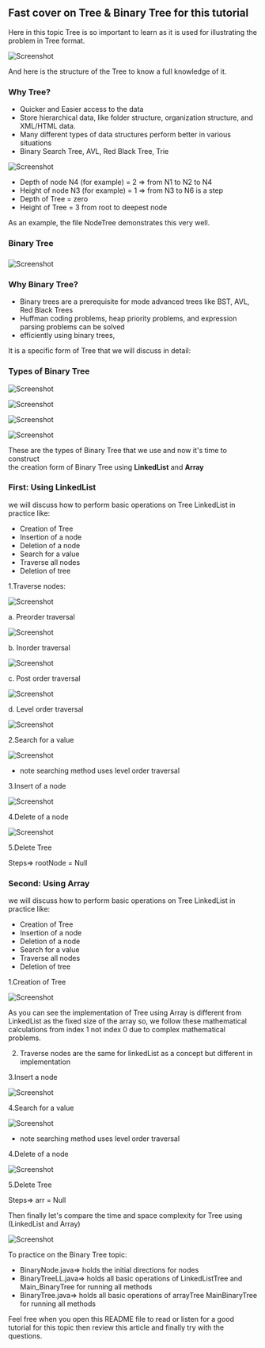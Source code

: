 ## Fast cover on Tree & Binary Tree for this tutorial

Here in this topic Tree is so important to learn as it is used for illustrating the problem in Tree format.

![Screenshot](https://github.com/7amo10/Complete-Data-Structures-and-Algorithms-tutorial/blob/main/8.Tree_BinaryTree/assests/1.What%20is%20Tree.png)

And here is the structure of the Tree to know a full knowledge of it.

### **Why Tree?**
- Quicker and Easier access to the data
- Store hierarchical data, like folder structure, organization structure, and XML/HTML data.
- Many different types of data structures perform better in various situations
- Binary Search Tree, AVL, Red Black Tree, Trie
  
![Screenshot](https://github.com/7amo10/Complete-Data-Structures-and-Algorithms-tutorial/blob/main/8.Tree_BinaryTree/assests/2.Tree%20Terminology.png)
- Depth of node N4 (for example) = 2 => from N1 to N2 to N4
- Height of node N3 (for example) = 1 => from N3 to N6 is a step
- Depth of Tree = zero
- Height of Tree = 3 from root to deepest node

As an example, the file NodeTree demonstrates this very well.

### **Binary Tree**
###
![Screenshot](https://github.com/7amo10/Complete-Data-Structures-and-Algorithms-tutorial/blob/main/8.Tree_BinaryTree/assests/3.Binary%20Tree.png)

### **Why Binary Tree?**  
- Binary trees are a prerequisite for mode advanced trees like BST, AVL, Red Black Trees
- Huffman coding problems, heap priority problems, and expression parsing problems can be solved
- efficiently using binary trees,

It is a specific form of Tree that we will discuss in detail:

### **Types of Binary Tree**

![Screenshot](https://github.com/7amo10/Complete-Data-Structures-and-Algorithms-tutorial/blob/main/8.Tree_BinaryTree/assests/4.1.Full%20Binary%20Tree.png)

![Screenshot](https://github.com/7amo10/Complete-Data-Structures-and-Algorithms-tutorial/blob/main/8.Tree_BinaryTree/assests/4.2.Complete%20Binary%20Tree.png)

![Screenshot](https://github.com/7amo10/Complete-Data-Structures-and-Algorithms-tutorial/blob/main/8.Tree_BinaryTree/assests/4.3.Perfect%20Binary%20Tree.png)

![Screenshot](https://github.com/7amo10/Complete-Data-Structures-and-Algorithms-tutorial/blob/main/8.Tree_BinaryTree/assests/4.4.Balanced%20Binary%20Tree.png)

These are the types of Binary Tree that we use and now it's time to construct  
the creation form of Binary Tree using **LinkedList** and **Array** 

### First: Using **LinkedList**

we will discuss how to perform basic operations on Tree LinkedList in practice like:
- Creation of Tree
- Insertion of a node
- Deletion of a node
- Search for a value
- Traverse all nodes
- Deletion of tree

1.Traverse nodes:

![Screenshot](https://github.com/7amo10/Complete-Data-Structures-and-Algorithms-tutorial/blob/main/8.Tree_BinaryTree/assests/5.Traversal-Linked.png)

a. Preorder traversal

![Screenshot](https://github.com/7amo10/Complete-Data-Structures-and-Algorithms-tutorial/blob/main/8.Tree_BinaryTree/assests/5.1.Preorder.png)

b. Inorder traversal

![Screenshot](https://github.com/7amo10/Complete-Data-Structures-and-Algorithms-tutorial/blob/main/8.Tree_BinaryTree/assests/5.2.Inorder.png)

c. Post order traversal

![Screenshot](https://github.com/7amo10/Complete-Data-Structures-and-Algorithms-tutorial/blob/main/8.Tree_BinaryTree/assests/5.3.Postorder.png)

d.  Level order traversal

![Screenshot](https://github.com/7amo10/Complete-Data-Structures-and-Algorithms-tutorial/blob/main/8.Tree_BinaryTree/assests/5.4.levelorder.png)

2.Search for a value

![Screenshot](https://github.com/7amo10/Complete-Data-Structures-and-Algorithms-tutorial/blob/main/8.Tree_BinaryTree/assests/6.Search.png)
- note searching method uses level order traversal

3.Insert of a node

![Screenshot](https://github.com/7amo10/Complete-Data-Structures-and-Algorithms-tutorial/blob/main/8.Tree_BinaryTree/assests/7.Insert.png)

4.Delete of a node

![Screenshot](https://github.com/7amo10/Complete-Data-Structures-and-Algorithms-tutorial/blob/main/8.Tree_BinaryTree/assests/8.Delete.png)

5.Delete Tree

Steps=> rootNode = Null

### Second: Using **Array**

we will discuss how to perform basic operations on Tree LinkedList in practice like:
- Creation of Tree
- Insertion of a node
- Deletion of a node
- Search for a value
- Traverse all nodes
- Deletion of tree

1.Creation of Tree

![Screenshot](https://github.com/7amo10/Complete-Data-Structures-and-Algorithms-tutorial/blob/main/8.Tree_BinaryTree/assests/9.Creation-Array.png)

As you can see the implementation of Tree using Array is different from LinkedList as the fixed size of the array
so, we follow these mathematical calculations from index 1 not index 0 due to complex mathematical problems.

2. Traverse nodes are the same for linkedList as a concept but different in implementation

3.Insert a node

![Screenshot](https://github.com/7amo10/Complete-Data-Structures-and-Algorithms-tutorial/blob/main/8.Tree_BinaryTree/assests/10.Insert.png)

4.Search for a value

![Screenshot](https://github.com/7amo10/Complete-Data-Structures-and-Algorithms-tutorial/blob/main/8.Tree_BinaryTree/assests/11.Search.png)
- note searching method uses level order traversal

4.Delete of a node

![Screenshot](https://github.com/7amo10/Complete-Data-Structures-and-Algorithms-tutorial/blob/main/8.Tree_BinaryTree/assests/12.Delete.png)

5.Delete Tree

Steps=> arr = Null

Then finally let's compare the time and space complexity for Tree using (LinkedList and Array)

![Screenshot](https://github.com/7amo10/Complete-Data-Structures-and-Algorithms-tutorial/blob/main/8.Tree_BinaryTree/assests/13.Complexity.png)

To practice on the Binary Tree topic:
- BinaryNode.java=> holds the initial directions for nodes
- BinaryTreeLL.java=> holds all basic operations of LinkedListTree and Main_BinaryTree for running all methods
- BinaryTree.java=> holds all basic operations of arrayTree MainBinaryTree for running all methods

Feel free when you open this README file to read or listen for a good tutorial for this topic then review this article and finally try with the questions.
